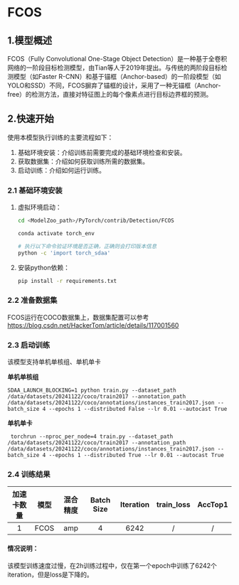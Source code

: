 # FCOS

## 1.模型概述

FCOS（Fully Convolutional One-Stage Object Detection）是一种基于全卷积网络的一阶段目标检测模型，由Tian等人于2019年提出。与传统的两阶段目标检测模型（如Faster R-CNN）和基于锚框（Anchor-based）的一阶段模型（如YOLO和SSD）不同，FCOS摒弃了锚框的设计，采用了一种无锚框（Anchor-free）的检测方法，直接对特征图上的每个像素点进行目标边界框的预测。

## 2.快速开始

使用本模型执行训练的主要流程如下：

1. 基础环境安装：介绍训练前需要完成的基础环境检查和安装。
2. 获取数据集：介绍如何获取训练所需的数据集。
3. 启动训练：介绍如何运行训练。

### 2.1 基础环境安装

1. 虚拟环境启动：

    ```bash
    cd <ModelZoo_path>/PyTorch/contrib/Detection/FCOS
    
    conda activate torch_env
    
    # 执行以下命令验证环境是否正确，正确则会打印版本信息
    python -c 'import torch_sdaa'
    ```

2. 安装python依赖：

    ```bash
    pip install -r requirements.txt
    ```

### 2.2 准备数据集

FCOS运行在COCO数据集上，数据集配置可以参考 https://blog.csdn.net/HackerTom/article/details/117001560

### 2.3 启动训练

该模型支持单机单核组、单机单卡 

**单机单核组**

```
SDAA_LAUNCH_BLOCKING=1 python train.py --dataset_path /data/datasets/20241122/coco/train2017 --annotation_path /data/datasets/20241122/coco/annotations/instances_train2017.json --batch_size 4 --epochs 1 --distributed False --lr 0.01 --autocast True
```

**单机单卡**

```
 torchrun --nproc_per_node=4 train.py --dataset_path /data/datasets/20241122/coco/train2017 --annotation_path /data/datasets/20241122/coco/annotations/instances_train2017.json --batch_size 4 --epochs 1 --distributed True --lr 0.01 --autocast True
```

### 2.4 训练结果

| 加速卡数量 | 模型 | 混合精度 | Batch Size | Iteration | train_loss | AccTop1 |
| :--------: | :--: | :------: | :--------: | :-------: | :--------: | :-----: |
|     1      | FCOS |   amp    |     4      |   6242    |     /      |    /    |

#### 情况说明：

该模型训练速度过慢，在2h训练过程中，仅在第一个epoch中训练了6242个iteration，但是loss是下降的。

